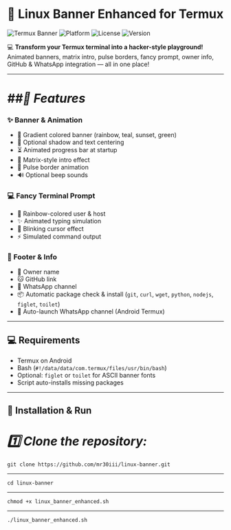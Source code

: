 # 🐧 Linux Banner Enhanced for Termux

![Termux Banner](https://img.shields.io/badge/Termux-Linux%20Banner-brightgreen)
![Platform](https://img.shields.io/badge/Platform-Android%20(Termux)-yellowgreen)
![License](https://img.shields.io/badge/License-MIT-blue)
![Version](https://img.shields.io/badge/Version-1.0.0-orange)

💻 **Transform your Termux terminal into a hacker-style playground!**  
Animated banners, matrix intro, pulse borders, fancy prompt, owner info, GitHub & WhatsApp integration — all in one place!  

---

<h1><i><b>##🌟 Features</b></i></h1>

### ✨ Banner & Animation
- 🌈 Gradient colored banner (rainbow, teal, sunset, green)  
- 🔹 Optional shadow and text centering  
- ⏳ Animated progress bar at startup  
- 🖤 Matrix-style intro effect  
- 💫 Pulse border animation  
- 🔊 Optional beep sounds  

### 💻 Fancy Terminal Prompt
- 🌈 Rainbow-colored user & host  
- ✨ Animated typing simulation  
- 🔹 Blinking cursor effect  
- ⚡ Simulated command output  

### 📌 Footer & Info
- 🧑 Owner name  
- 🐱 GitHub link  
- 💬 WhatsApp channel  
- 📦 Automatic package check & install (`git`, `curl`, `wget`, `python`, `nodejs`, `figlet`, `toilet`)  
- 📲 Auto-launch WhatsApp channel (Android Termux)  

---

## 💻 Requirements

- Termux on Android  
- Bash (`#!/data/data/com.termux/files/usr/bin/bash`)  
- Optional: `figlet` or `toilet` for ASCII banner fonts  
- Script auto-installs missing packages  

---

## 🚀 Installation & Run

<h1><i>1️⃣ Clone the repository:</i></h1>

```
git clone https://github.com/mr30iii/linux-banner.git
```
---

```
cd linux-banner
```
---

```
chmod +x linux_banner_enhanced.sh
```
---

```
./linux_banner_enhanced.sh
```
